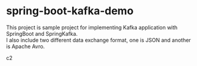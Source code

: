 # spring-boot-kafka-demo
This project is sample project for implementing Kafka application with SpringBoot and SpringKafka.  
I also include two different data exchange format, one is JSON and another is Apache Avro.

c2
